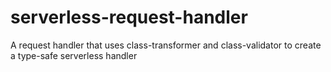 # serverless-request-handler
A request handler that uses class-transformer and class-validator to create a type-safe serverless handler
